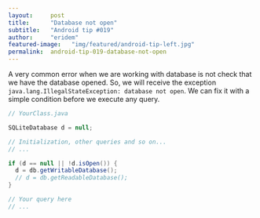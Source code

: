```yaml
---
layout:     post
title:      "Database not open"
subtitle:   "Android tip #019"
author:     "eridem"
featured-image:   "img/featured/android-tip-left.jpg"
permalink:  android-tip-019-database-not-open
---
```


A very common error when we are working with database is not check that we have the database opened. So, we will receive the exception `java.lang.IllegalStateException: database not open`. We can fix it with a simple condition before we execute any query.

```java
// YourClass.java

SQLiteDatabase d = null;

// Initialization, other queries and so on...
// ...

if (d == null || !d.isOpen()) {
  d = db.getWritableDatabase(); 
  // d = db.getReadableDatabase();
}

// Your query here
// ... 
```
